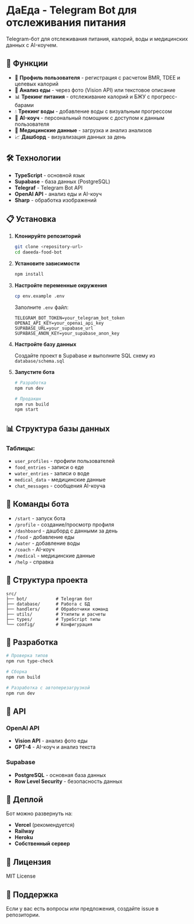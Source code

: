 # ДаЕда - Telegram Bot для отслеживания питания

Telegram-бот для отслеживания питания, калорий, воды и медицинских данных с AI-коучем.

## 🎯 Функции

- 👤 **Профиль пользователя** - регистрация с расчетом BMR, TDEE и целевых калорий
- 🍎 **Анализ еды** - через фото (Vision API) или текстовое описание
- 📊 **Трекинг питания** - отслеживание калорий и БЖУ с прогресс-барами
- 💧 **Трекинг воды** - добавление воды с визуальным прогрессом
- 🤖 **AI-коуч** - персональный помощник с доступом к данным пользователя
- 🧪 **Медицинские данные** - загрузка и анализ анализов
- 📈 **Дашборд** - визуализация данных за день

## 🛠 Технологии

- **TypeScript** - основной язык
- **Supabase** - база данных (PostgreSQL)
- **Telegraf** - Telegram Bot API
- **OpenAI API** - анализ еды и AI-коуч
- **Sharp** - обработка изображений

## 📋 Установка

1. **Клонируйте репозиторий**
   ```bash
   git clone <repository-url>
   cd daeeda-food-bot
   ```

2. **Установите зависимости**
   ```bash
   npm install
   ```

3. **Настройте переменные окружения**
   ```bash
   cp env.example .env
   ```
   
   Заполните `.env` файл:
   ```
   TELEGRAM_BOT_TOKEN=your_telegram_bot_token
   OPENAI_API_KEY=your_openai_api_key
   SUPABASE_URL=your_supabase_url
   SUPABASE_ANON_KEY=your_supabase_anon_key
   ```

4. **Настройте базу данных**
   
   Создайте проект в Supabase и выполните SQL схему из `database/schema.sql`

5. **Запустите бота**
   ```bash
   # Разработка
   npm run dev
   
   # Продакшн
   npm run build
   npm start
   ```

## 📊 Структура базы данных

### Таблицы:
- `user_profiles` - профили пользователей
- `food_entries` - записи о еде
- `water_entries` - записи о воде
- `medical_data` - медицинские данные
- `chat_messages` - сообщения AI-коуча

## 🤖 Команды бота

- `/start` - запуск бота
- `/profile` - создание/просмотр профиля
- `/dashboard` - дашборд с данными за день
- `/food` - добавление еды
- `/water` - добавление воды
- `/coach` - AI-коуч
- `/medical` - медицинские данные
- `/help` - справка

## 📁 Структура проекта

```
src/
├── bot/           # Telegram бот
├── database/      # Работа с БД
├── handlers/      # Обработчики команд
├── utils/         # Утилиты и расчеты
├── types/         # TypeScript типы
└── config/        # Конфигурация
```

## 🔧 Разработка

```bash
# Проверка типов
npm run type-check

# Сборка
npm run build

# Разработка с автоперезагрузкой
npm run dev
```

## 📝 API

### OpenAI API
- **Vision API** - анализ фото еды
- **GPT-4** - AI-коуч и анализ текста

### Supabase
- **PostgreSQL** - основная база данных
- **Row Level Security** - безопасность данных

## 🚀 Деплой

Бот можно развернуть на:
- **Vercel** (рекомендуется)
- **Railway**
- **Heroku**
- **Собственный сервер**

## 📄 Лицензия

MIT License

## 🤝 Поддержка

Если у вас есть вопросы или предложения, создайте issue в репозитории.

